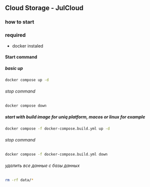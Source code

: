 ## Cloud Storage - JulCloud

### how to start

### required

- docker instaled

#### Start command

##### basic up

```bash
docker compose up -d
```

###### stop command

```bash
docker compose down
```


##### start with build image for uniq platform, macos or linux for example

```bash
docker compose -f docker-compose.build.yml up -d
```

###### stop command

```bash
docker compose -f docker-compose.build.yml down
```

###### удалить все данные с базы данных 
```bash
rm -rf data/*
```
